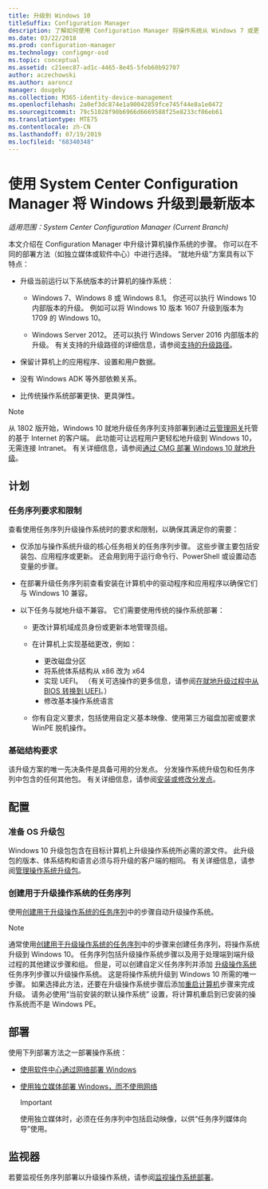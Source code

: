```yaml
---
title: 升级到 Windows 10
titleSuffix: Configuration Manager
description: 了解如何使用 Configuration Manager 将操作系统从 Windows 7 或更高版本升级到 Windows 10。
ms.date: 03/22/2018
ms.prod: configuration-manager
ms.technology: configmgr-osd
ms.topic: conceptual
ms.assetid: c21eec87-ad1c-4465-8e45-5feb60b92707
author: aczechowski
ms.author: aaroncz
manager: dougeby
ms.collection: M365-identity-device-management
ms.openlocfilehash: 2a0ef3dc874e1a90042859fce745f44e8a1e0472
ms.sourcegitcommit: 79c51028f90b6966d6669588f25e8233cf06eb61
ms.translationtype: MTE75
ms.contentlocale: zh-CN
ms.lasthandoff: 07/19/2019
ms.locfileid: "68340348"
---
```

# <a name="upgrade-windows-to-the-latest-version-with-system-center-configuration-manager"></a>使用 System Center Configuration Manager 将 Windows 升级到最新版本

*适用范围：System Center Configuration Manager (Current Branch)*

本文介绍在 Configuration Manager 中升级计算机操作系统的步骤。 你可以在不同的部署方法（如独立媒体或软件中心）中进行选择。 “就地升级”方案具有以下特点：  

- 升级当前运行以下系统版本的计算机的操作系统：
  - Windows 7、Windows 8 或 Windows 8.1。 你还可以执行 Windows 10 内部版本的升级。 例如可以将 Windows 10 版本 1607 升级到版本为 1709 的 Windows 10。  
  
  - Windows Server 2012。 还可以执行 Windows Server 2016 内部版本的升级。 有关支持的升级路径的详细信息，请参阅[支持的升级路径](https://docs.microsoft.com/windows-server/get-started/supported-upgrade-paths#upgrading-previous-retail-versions-of-windows-server-to-windows-server-2016)。    

- 保留计算机上的应用程序、设置和用户数据。  

- 没有 Windows ADK 等外部依赖关系。  

- 比传统操作系统部署更快、更具弹性。  


> [!Note]  
> 从 1802 版开始，Windows 10 就地升级任务序列支持部署到通过[云管理网关](/sccm/core/clients/manage/plan-cloud-management-gateway)托管的基于 Internet 的客户端。 此功能可让远程用户更轻松地升级到 Windows 10，无需连接 Intranet。 有关详细信息，请参阅[通过 CMG 部署 Windows 10 就地升级](/sccm/osd/deploy-use/manage-task-sequences-to-automate-tasks#deploy)。 <!-- 1357149 -->



##  <a name="BKMK_Plan"></a> 计划  

### <a name="task-sequence-requirements-and-limitations"></a>任务序列要求和限制

查看使用任务序列升级操作系统时的要求和限制，以确保其满足你的需要：  

- 仅添加与操作系统升级的核心任务相关的任务序列步骤。 这些步骤主要包括安装包、应用程序或更新。 还会用到用于运行命令行、PowerShell 或设置动态变量的步骤。  

- 在部署升级任务序列前查看安装在计算机中的驱动程序和应用程序以确保它们与 Windows 10 兼容。  

- 以下任务与就地升级不兼容。 它们需要使用传统的操作系统部署：  

  - 更改计算机域成员身份或更新本地管理员组。  

  - 在计算机上实现基础更改，例如： 
    - 更改磁盘分区
    - 将系统体系结构从 x86 改为 x64
    - 实现 UEFI。 （有关可选操作的更多信息，请参阅[在就地升级过程中从 BIOS 转换到 UEFI](/sccm/osd/deploy-use/task-sequence-steps-to-manage-bios-to-uefi-conversion#convert-from-bios-to-uefi-during-an-in-place-upgrade)。）
    - 修改基本操作系统语言  

  - 你有自定义要求，包括使用自定义基本映像、使用第三方磁盘加密或要求 WinPE 脱机操作。  

### <a name="infrastructure-requirements"></a>基础结构要求  

该升级方案的唯一先决条件是具备可用的分发点。 分发操作系统升级包和任务序列中包含的任何其他包。 有关详细信息，请参阅[安装或修改分发点](../../core/servers/deploy/configure/install-and-configure-distribution-points.md)。



##  <a name="BKMK_Configure"></a> 配置  

### <a name="prepare-the-os-upgrade-package"></a>准备 OS 升级包  

  Windows 10 升级包包含在目标计算机上升级操作系统所必需的源文件。 此升级包的版本、体系结构和语言必须与将升级的客户端的相同。 有关详细信息，请参阅[管理操作系统升级包](../get-started/manage-operating-system-upgrade-packages.md)。  


### <a name="create-a-task-sequence-to-upgrade-the-os"></a>创建用于升级操作系统的任务序列  

  使用[创建用于升级操作系统的任务序列](create-a-task-sequence-to-upgrade-an-operating-system.md)中的步骤自动升级操作系统。  

   > [!NOTE]  
   > 通常使用[创建用于升级操作系统的任务序列](create-a-task-sequence-to-upgrade-an-operating-system.md)中的步骤来创建任务序列，将操作系统升级到 Windows 10。 任务序列包括升级操作系统步骤以及用于处理端到端升级过程的其他建议步骤和组。 但是，可以创建自定义任务序列并添加 [升级操作系统](../understand/task-sequence-steps.md#BKMK_UpgradeOS)任务序列步骤以升级操作系统。 这是将操作系统升级到 Windows 10 所需的唯一步骤。 如果选择此方法，还要在升级操作系统步骤后添加[重启计算机](../understand/task-sequence-steps.md#BKMK_RestartComputer)步骤来完成升级。 请务必使用“当前安装的默认操作系统”  设置，将计算机重启到已安装的操作系统而不是 Windows PE。  



##  <a name="BKMK_Deploy"></a> 部署  

使用下列部署方法之一部署操作系统：  

- [使用软件中心通过网络部署 Windows](use-software-center-to-deploy-windows-over-the-network.md)  

- [使用独立媒体部署 Windows，而不使用网络](use-stand-alone-media-to-deploy-windows-without-using-the-network.md)  

  > [!IMPORTANT]  
  > 使用独立媒体时，必须在任务序列中包括启动映像，以供“任务序列媒体向导”使用。




## <a name="monitor"></a>监视器  

若要监视任务序列部署以升级操作系统，请参阅[监视操作系统部署](monitor-operating-system-deployments.md)。  

